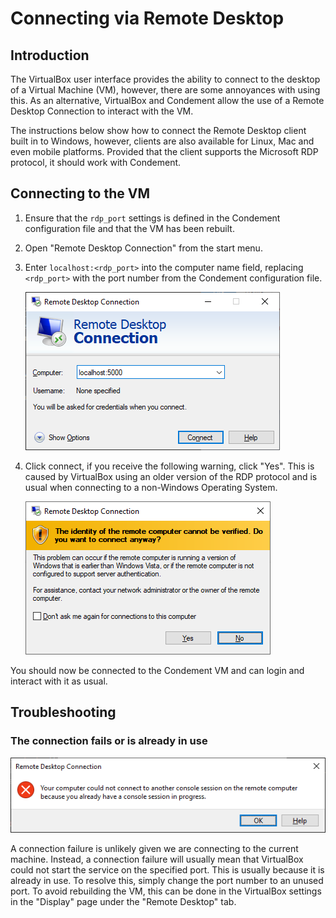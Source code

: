 # Connecting via Remote Desktop

## Introduction

The VirtualBox user interface provides the ability to connect to the desktop of a Virtual Machine (VM), however, there
are some annoyances with using this. As an alternative, VirtualBox and Condement allow the use of a Remote Desktop
Connection to interact with the VM.

The instructions below show how to connect the Remote Desktop client built in to Windows, however, clients are also
available for Linux, Mac and even mobile platforms. Provided that the client supports the Microsoft RDP protocol, it
should work with Condement.

## Connecting to the VM

1. Ensure that the `rdp_port` settings is defined in the Condement configuration file and that the VM has been rebuilt.
2. Open "Remote Desktop Connection" from the start menu.
3. Enter `localhost:<rdp_port>` into the computer name field, replacing `<rdp_port>` with the port number from the
   Condement configuration file.

   ![remote desktop connection dialog](./images/rdp_connection_dialog.png)
4. Click connect, if you receive the following warning, click "Yes". This is caused by VirtualBox using an older version
   of the RDP protocol and is usual when connecting to a non-Windows Operating System.

   ![remote desktop identity warning](./images/rdp_identity_warning.png)

You should now be connected to the Condement VM and can login and interact with it as usual.

## Troubleshooting

### The connection fails or is already in use

![remote desktop already in use](./images/rdp_already_in_use.png)

A connection failure is unlikely given we are connecting to the current machine. Instead, a connection failure will
usually mean that VirtualBox could not start the service on the specified port. This is usually because it is already in
use. To resolve this, simply change the port number to an unused port. To avoid rebuilding the VM, this can be done in
the VirtualBox settings in the "Display" page under the "Remote Desktop" tab.

